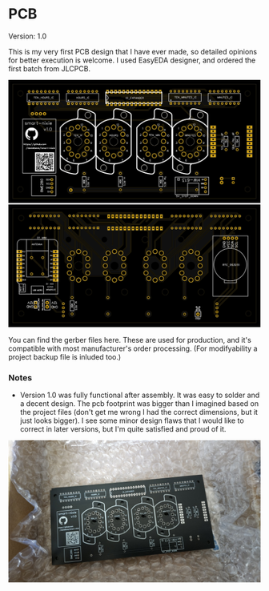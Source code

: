 # PCB
Version: 1.0  

This is my very first PCB design that I have ever made, so detailed opinions for better execution is welcome. I used EasyEDA designer, and ordered the first batch from JLCPCB.  

<img src="https://raw.githubusercontent.com/danielbene/smart-nixie/master/pcb/img/front.svg">  
<img src="https://raw.githubusercontent.com/danielbene/smart-nixie/master/pcb/img/back.svg">  

You can find the gerber files here. These are used for production, and it's compatible with most manufacturer's order processing. (For modifyability a project backup file is inluded too.)

### Notes
 - Version 1.0 was fully functional after assembly. It was easy to solder and a decent design. The pcb footprint was bigger than I imagined based on the project files (don't get me wrong I had the correct dimensions, but it just looks bigger). I see some minor design flaws that I would like to correct in later versions, but I'm quite satisfied and proud of it.
 
<img src="https://raw.githubusercontent.com/danielbene/smart-nixie/master/docs/pics/pcb_arrival.jpg">
